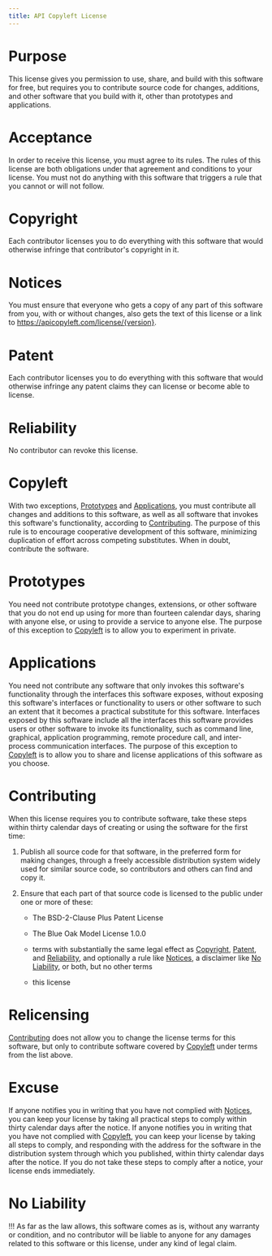 ```yaml
---
title: API Copyleft License
---
```


# Purpose

This license gives you permission to use, share, and build with this software for free, but requires you to contribute source code for changes, additions, and other software that you build with it, other than prototypes and applications.

# Acceptance

In order to receive this license, you must agree to its rules.  The rules of this license are both obligations under that agreement and conditions to your license.  You must not do anything with this software that triggers a rule that you cannot or will not follow.

# Copyright

Each contributor licenses you to do everything with this software that would otherwise infringe that contributor's copyright in it.

# Notices

You must ensure that everyone who gets a copy of any part of this software from you, with or without changes, also gets the text of this license or a link to https://apicopyleft.com/license/{version}.

# Patent

Each contributor licenses you to do everything with this software that would otherwise infringe any patent claims they can license or become able to license.

# Reliability

No contributor can revoke this license.

# Copyleft

With two exceptions, [Prototypes](#prototypes) and [Applications](#applications), you must contribute all changes and additions to this software, as well as all software that invokes this software's functionality, according to [Contributing](#contributing).  The purpose of this rule is to encourage cooperative development of this software, minimizing duplication of effort across competing substitutes.  When in doubt, contribute the software.

# Prototypes

You need not contribute prototype changes, extensions, or other software that you do not end up using for more than fourteen calendar days, sharing with anyone else, or using to provide a service to anyone else.  The purpose of this exception to [Copyleft](#copyleft) is to allow you to experiment in private.

# Applications

You need not contribute any software that only invokes this software's functionality through the interfaces this software exposes, without exposing this software's interfaces or functionality to users or other software to such an extent that it becomes a practical substitute for this software.  Interfaces exposed by this software include all the interfaces this software provides users or other software to invoke its functionality, such as command line, graphical, application programming, remote procedure call, and inter-process communication interfaces.  The purpose of this exception to [Copyleft](#copyleft) is to allow you to share and license applications of this software as you choose.

# Contributing

When this license requires you to contribute software, take these steps within thirty calendar days of creating or using the software for the first time:

1.  Publish all source code for that software, in the preferred form for making changes, through a freely accessible distribution system widely used for similar source code, so contributors and others can find and copy it.

2.  Ensure that each part of that source code is licensed to the public under one or more of these:

    - The BSD-2-Clause Plus Patent License

    - The Blue Oak Model License 1.0.0

    - terms with substantially the same legal effect as [Copyright](#copyright), [Patent](#patent), and [Reliability](#reliability), and optionally a rule like [Notices](#notices), a disclaimer like [No Liability](#no-liability), or both, but no other terms

    - this license

# Relicensing

[Contributing](#contributing) does not allow you to change the license terms for this software, but only to contribute software covered by [Copyleft](#copyleft) under terms from the list above.

# Excuse

If anyone notifies you in writing that you have not complied with [Notices](#notices), you can keep your license by taking all practical steps to comply within thirty calendar days after the notice.  If anyone notifies you in writing that you have not complied with [Copyleft](#copyleft), you can keep your license by taking all steps to comply, and responding with the address for the software in the distribution system through which you published, within thirty calendar days after the notice.  If you do not take these steps to comply after a notice, your license ends immediately.

# No Liability

!!! As far as the law allows, this software comes as is, without any warranty or condition, and no contributor will be liable to anyone for any damages related to this software or this license, under any kind of legal claim.
